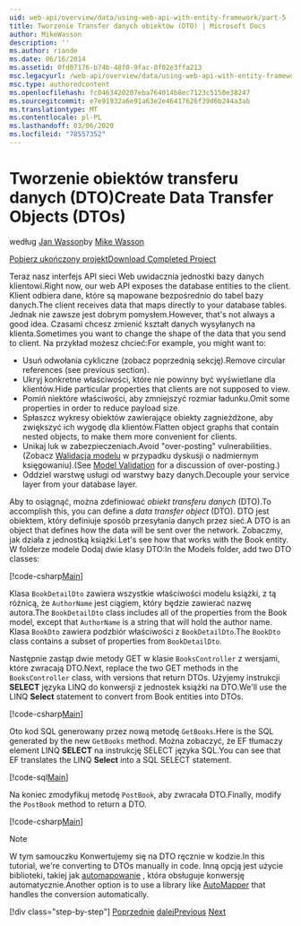 ```yaml
---
uid: web-api/overview/data/using-web-api-with-entity-framework/part-5
title: Tworzenie Transfer danych obiektów (DTO) | Microsoft Docs
author: MikeWasson
description: ''
ms.author: riande
ms.date: 06/16/2014
ms.assetid: 0fd07176-b74b-48f0-9fac-0f02e3ffa213
msc.legacyurl: /web-api/overview/data/using-web-api-with-entity-framework/part-5
msc.type: authoredcontent
ms.openlocfilehash: fc0463420207eba764014b8ec7123c5150e38247
ms.sourcegitcommit: e7e91932a6e91a63e2e46417626f39d6b244a3ab
ms.translationtype: MT
ms.contentlocale: pl-PL
ms.lasthandoff: 03/06/2020
ms.locfileid: "78557352"
---
```

# <a name="create-data-transfer-objects-dtos"></a><span data-ttu-id="b88a6-102">Tworzenie obiektów transferu danych (DTO)</span><span class="sxs-lookup"><span data-stu-id="b88a6-102">Create Data Transfer Objects (DTOs)</span></span>

<span data-ttu-id="b88a6-103">według [Jan Wasson](https://github.com/MikeWasson)</span><span class="sxs-lookup"><span data-stu-id="b88a6-103">by [Mike Wasson](https://github.com/MikeWasson)</span></span>

[<span data-ttu-id="b88a6-104">Pobierz ukończony projekt</span><span class="sxs-lookup"><span data-stu-id="b88a6-104">Download Completed Project</span></span>](https://github.com/MikeWasson/BookService)

<span data-ttu-id="b88a6-105">Teraz nasz interfejs API sieci Web uwidacznia jednostki bazy danych klientowi.</span><span class="sxs-lookup"><span data-stu-id="b88a6-105">Right now, our web API exposes the database entities to the client.</span></span> <span data-ttu-id="b88a6-106">Klient odbiera dane, które są mapowane bezpośrednio do tabel bazy danych.</span><span class="sxs-lookup"><span data-stu-id="b88a6-106">The client receives data that maps directly to your database tables.</span></span> <span data-ttu-id="b88a6-107">Jednak nie zawsze jest dobrym pomysłem.</span><span class="sxs-lookup"><span data-stu-id="b88a6-107">However, that's not always a good idea.</span></span> <span data-ttu-id="b88a6-108">Czasami chcesz zmienić kształt danych wysyłanych na klienta.</span><span class="sxs-lookup"><span data-stu-id="b88a6-108">Sometimes you want to change the shape of the data that you send to client.</span></span> <span data-ttu-id="b88a6-109">Na przykład możesz chcieć:</span><span class="sxs-lookup"><span data-stu-id="b88a6-109">For example, you might want to:</span></span>

- <span data-ttu-id="b88a6-110">Usuń odwołania cykliczne (zobacz poprzednią sekcję).</span><span class="sxs-lookup"><span data-stu-id="b88a6-110">Remove circular references (see previous section).</span></span>
- <span data-ttu-id="b88a6-111">Ukryj konkretne właściwości, które nie powinny być wyświetlane dla klientów.</span><span class="sxs-lookup"><span data-stu-id="b88a6-111">Hide particular properties that clients are not supposed to view.</span></span>
- <span data-ttu-id="b88a6-112">Pomiń niektóre właściwości, aby zmniejszyć rozmiar ładunku.</span><span class="sxs-lookup"><span data-stu-id="b88a6-112">Omit some properties in order to reduce payload size.</span></span>
- <span data-ttu-id="b88a6-113">Spłaszcz wykresy obiektów zawierające obiekty zagnieżdżone, aby zwiększyć ich wygodę dla klientów.</span><span class="sxs-lookup"><span data-stu-id="b88a6-113">Flatten object graphs that contain nested objects, to make them more convenient for clients.</span></span>
- <span data-ttu-id="b88a6-114">Unikaj luk w zabezpieczeniach.</span><span class="sxs-lookup"><span data-stu-id="b88a6-114">Avoid "over-posting" vulnerabilities.</span></span> <span data-ttu-id="b88a6-115">(Zobacz [Walidacja modelu](../../formats-and-model-binding/model-validation-in-aspnet-web-api.md) w przypadku dyskusji o nadmiernym księgowaniu).</span><span class="sxs-lookup"><span data-stu-id="b88a6-115">(See [Model Validation](../../formats-and-model-binding/model-validation-in-aspnet-web-api.md) for a discussion of over-posting.)</span></span>
- <span data-ttu-id="b88a6-116">Oddziel warstwę usługi od warstwy bazy danych.</span><span class="sxs-lookup"><span data-stu-id="b88a6-116">Decouple your service layer from your database layer.</span></span>

<span data-ttu-id="b88a6-117">Aby to osiągnąć, można zdefiniować *obiekt transferu danych* (DTO).</span><span class="sxs-lookup"><span data-stu-id="b88a6-117">To accomplish this, you can define a *data transfer object* (DTO).</span></span> <span data-ttu-id="b88a6-118">DTO jest obiektem, który definiuje sposób przesyłania danych przez sieć.</span><span class="sxs-lookup"><span data-stu-id="b88a6-118">A DTO is an object that defines how the data will be sent over the network.</span></span> <span data-ttu-id="b88a6-119">Zobaczmy, jak działa z jednostką książki.</span><span class="sxs-lookup"><span data-stu-id="b88a6-119">Let's see how that works with the Book entity.</span></span> <span data-ttu-id="b88a6-120">W folderze modele Dodaj dwie klasy DTO:</span><span class="sxs-lookup"><span data-stu-id="b88a6-120">In the Models folder, add two DTO classes:</span></span>

[!code-csharp[Main](part-5/samples/sample1.cs)]

<span data-ttu-id="b88a6-121">Klasa `BookDetailDto` zawiera wszystkie właściwości modelu książki, z tą różnicą, że `AuthorName` jest ciągiem, który będzie zawierać nazwę autora.</span><span class="sxs-lookup"><span data-stu-id="b88a6-121">The `BookDetailDto` class includes all of the properties from the Book model, except that `AuthorName` is a string that will hold the author name.</span></span> <span data-ttu-id="b88a6-122">Klasa `BookDto` zawiera podzbiór właściwości z `BookDetailDto`.</span><span class="sxs-lookup"><span data-stu-id="b88a6-122">The `BookDto` class contains a subset of properties from `BookDetailDto`.</span></span>

<span data-ttu-id="b88a6-123">Następnie zastąp dwie metody GET w klasie `BooksController` z wersjami, które zwracają DTO.</span><span class="sxs-lookup"><span data-stu-id="b88a6-123">Next, replace the two GET methods in the `BooksController` class, with versions that return DTOs.</span></span> <span data-ttu-id="b88a6-124">Użyjemy instrukcji **SELECT** języka LINQ do konwersji z jednostek książki na DTO.</span><span class="sxs-lookup"><span data-stu-id="b88a6-124">We'll use the LINQ **Select** statement to convert from Book entities into DTOs.</span></span>

[!code-csharp[Main](part-5/samples/sample2.cs)]

<span data-ttu-id="b88a6-125">Oto kod SQL generowany przez nową metodę `GetBooks`.</span><span class="sxs-lookup"><span data-stu-id="b88a6-125">Here is the SQL generated by the new `GetBooks` method.</span></span> <span data-ttu-id="b88a6-126">Można zobaczyć, że EF tłumaczy element LINQ **SELECT** na instrukcję SELECT języka SQL.</span><span class="sxs-lookup"><span data-stu-id="b88a6-126">You can see that EF translates the LINQ **Select** into a SQL SELECT statement.</span></span>

[!code-sql[Main](part-5/samples/sample3.sql)]

<span data-ttu-id="b88a6-127">Na koniec zmodyfikuj metodę `PostBook`, aby zwracała DTO.</span><span class="sxs-lookup"><span data-stu-id="b88a6-127">Finally, modify the `PostBook` method to return a DTO.</span></span>

[!code-csharp[Main](part-5/samples/sample4.cs)]

> [!NOTE]
> <span data-ttu-id="b88a6-128">W tym samouczku Konwertujemy się na DTO ręcznie w kodzie.</span><span class="sxs-lookup"><span data-stu-id="b88a6-128">In this tutorial, we're converting to DTOs manually in code.</span></span> <span data-ttu-id="b88a6-129">Inną opcją jest użycie biblioteki, takiej jak [automapowanie](http://automapper.org/) , która obsługuje konwersję automatycznie.</span><span class="sxs-lookup"><span data-stu-id="b88a6-129">Another option is to use a library like [AutoMapper](http://automapper.org/) that handles the conversion automatically.</span></span>
> 
> [!div class="step-by-step"]
> <span data-ttu-id="b88a6-130">[Poprzednie](part-4.md)
> [dalej](part-6.md)</span><span class="sxs-lookup"><span data-stu-id="b88a6-130">[Previous](part-4.md)
[Next](part-6.md)</span></span>

